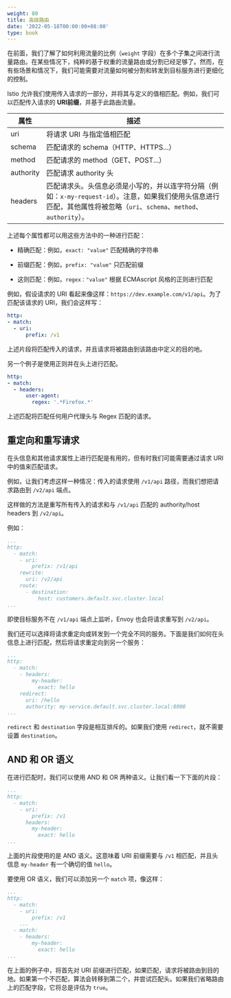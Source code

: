 ```yaml
---
weight: 80
title: 高级路由
date: '2022-05-18T00:00:00+08:00'
type: book
---
```


在前面，我们了解了如何利用流量的比例（`weight` 字段）在多个子集之间进行流量路由。在某些情况下，纯粹的基于权重的流量路由或分割已经足够了。然而，在有些场景和情况下，我们可能需要对流量如何被分割和转发到目标服务进行更细化的控制。

Istio 允许我们使用传入请求的一部分，并将其与定义的值相匹配。例如，我们可以匹配传入请求的 **URI前缀**，并基于此路由流量。

| 属性      | 描述                                                         |
| --------- | ------------------------------------------------------------ |
| uri       | 将请求 URI 与指定值相匹配                                    |
| schema    | 匹配请求的 schema（HTTP、HTTPS...）                          |
| method    | 匹配请求的 method（GET、POST...）                            |
| authority | 匹配请求 authority 头                                        |
| headers   | 匹配请求头。头信息必须是小写的，并以连字符分隔（例如：`x-my-request-id`）。注意，如果我们使用头信息进行匹配，其他属性将被忽略（`uri`、`schema`、`method`、`authority`）。 |

上述每个属性都可以用这些方法中的一种进行匹配：

- 精确匹配：例如，`exact: "value"` 匹配精确的字符串

- 前缀匹配：例如，`prefix: "value"` 只匹配前缀

- 这则匹配：例如，`regex："value"` 根据 ECMAscript 风格的正则进行匹配

例如，假设请求的 URI 看起来像这样：`https://dev.example.com/v1/api`。为了匹配该请求的 URI，我们会这样写：

```yaml
http:
- match:
  - uri:
      prefix: /v1
```

上述片段将匹配传入的请求，并且请求将被路由到该路由中定义的目的地。

另一个例子是使用正则并在头上进行匹配。

```yaml
http:
- match:
  - headers:
      user-agent:
        regex: '.*Firefox.*'
```

上述匹配将匹配任何用户代理头与 Regex 匹配的请求。

## 重定向和重写请求

在头信息和其他请求属性上进行匹配是有用的，但有时我们可能需要通过请求 URI 中的值来匹配请求。

例如，让我们考虑这样一种情况：传入的请求使用 `/v1/api` 路径，而我们想把请求路由到 `/v2/api` 端点。

这样做的方法是重写所有传入的请求和与 `/v1/api` 匹配的 authority/host headers 到 `/v2/api`。

例如：

```yaml
...
http:
  - match:
    - uri:
        prefix: /v1/api
    rewrite:
      uri: /v2/api
    route:
      - destination:
          host: customers.default.svc.cluster.local
...
```

即使目标服务不在 `/v1/api` 端点上监听，Envoy 也会将请求重写到 `/v2/api`。

我们还可以选择将请求重定向或转发到一个完全不同的服务。下面是我们如何在头信息上进行匹配，然后将请求重定向到另一个服务：

```yaml
...
http:
  - match:
    - headers:
        my-header:
          exact: hello
    redirect:
      uri: /hello
      authority: my-service.default.svc.cluster.local:8000
...
```

`redirect` 和 `destination` 字段是相互排斥的。如果我们使用 `redirect`，就不需要设置 `destination`。

## AND 和 OR 语义

在进行匹配时，我们可以使用 AND 和 OR 两种语义。让我们看一下下面的片段：

```yaml
...
http:
  - match:
    - uri:
        prefix: /v1
      headers:
        my-header:
          exact: hello
...
```

上面的片段使用的是 AND 语义。这意味着 URI 前缀需要与 `/v1` 相匹配，并且头信息 `my-header` 有一个确切的值 `hello`。

要使用 OR 语义，我们可以添加另一个 `match` 项，像这样：

```yaml
...
http:
  - match:
    - uri:
        prefix: /v1
    ...
  - match:
    - headers:
        my-header:
          exact: hello
...
```

在上面的例子中，将首先对 URI 前缀进行匹配，如果匹配，请求将被路由到目的地。如果第一个不匹配，算法会转移到第二个，并尝试匹配头。如果我们省略路由上的匹配字段，它将总是评估为 `true`。